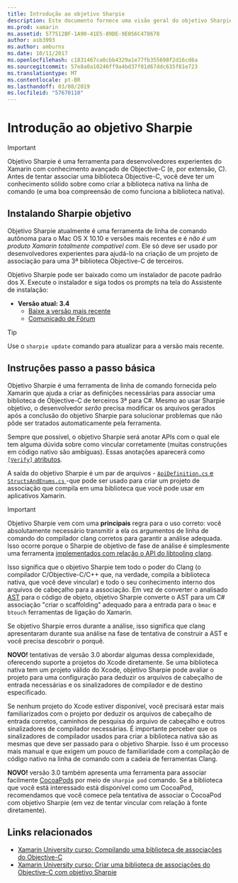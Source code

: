 ```yaml
---
title: Introdução ao objetivo Sharpie
description: Este documento fornece uma visão geral do objetivo Sharpie, a ferramenta usada para automatizar a criação de C# associações a código Objective-C.
ms.prod: xamarin
ms.assetid: 577512BF-1A90-41E5-89DE-9E056C478678
author: asb3993
ms.author: amburns
ms.date: 10/11/2017
ms.openlocfilehash: c1831467ca0cbb4329a1e77fb355698f2d16cd6a
ms.sourcegitcommit: 57e8a0a10246ff9a4bd37f01d67ddc635f81e723
ms.translationtype: MT
ms.contentlocale: pt-BR
ms.lasthandoff: 03/08/2019
ms.locfileid: "57670110"
---
```

# <a name="getting-started-with-objective-sharpie"></a>Introdução ao objetivo Sharpie

> [!IMPORTANT]
> Objetivo Sharpie é uma ferramenta para desenvolvedores experientes do Xamarin com conhecimento avançado de Objective-C (e, por extensão, C). Antes de tentar associar uma biblioteca Objective-C, você deve ter um conhecimento sólido sobre como criar a biblioteca nativa na linha de comando (e uma boa compreensão de como funciona a biblioteca nativa).

<a name="installing" />

## <a name="installing-objective-sharpie"></a>Instalando Sharpie objetivo

Objetivo Sharpie atualmente é uma ferramenta de linha de comando autônoma para o Mac OS X 10.10 e versões mais recentes e é _não é um produto Xamarin totalmente compatível com_. Ele só deve ser usado por desenvolvedores experientes para ajudá-lo na criação de um projeto de associação para uma 3ª biblioteca Objective-C de terceiros.

Objetivo Sharpie pode ser baixado como um instalador de pacote padrão dos X.
Execute o instalador e siga todos os prompts na tela do Assistente de instalação:

- **Versão atual: 3.4**
  - [Baixe a versão mais recente](https://dl.xamarin.com/objective-sharpie/ObjectiveSharpie.pkg)
  - [Comunicado de Fórum](https://forums.xamarin.com/discussion/104800/objective-sharpie-3-4)

> [!TIP]
> Use o `sharpie update` comando para atualizar para a versão mais recente.

## <a name="basic-walkthrough"></a>Instruções passo a passo básica

Objetivo Sharpie é uma ferramenta de linha de comando fornecida pelo Xamarin que ajuda a criar as definições necessárias para associar uma biblioteca de Objective-C de terceiros 3ª para C#.
Mesmo ao usar Sharpie objetivo, o desenvolvedor *serão* precisa modificar os arquivos gerados após a conclusão do objetivo Sharpie para solucionar problemas que não pôde ser tratados automaticamente pela ferramenta.

Sempre que possível, o objetivo Sharpie será anotar APIs com o qual ele tem alguma dúvida sobre como vincular corretamente (muitas construções em código nativo são ambíguas).
Essas anotações aparecerá como [ `[Verify]` atributos](~/cross-platform/macios/binding/objective-sharpie/platform/verify.md).

A saída do objetivo Sharpie é um par de arquivos - [ `ApiDefinition.cs` e `StructsAndEnums.cs` ](~/cross-platform/macios/binding/objective-sharpie/platform/apidefinitions-structsandenums.md) -que pode ser usado para criar um projeto de associação que compila em uma biblioteca que você pode usar em aplicativos Xamarin.

> [!IMPORTANT]
> Objetivo Sharpie vem com uma **principais** regra para o uso correto: você absolutamente necessário transmitir a ela os argumentos de linha de comando do compilador clang corretos para garantir a análise adequada. Isso ocorre porque o Sharpie de objetivo de fase de análise é simplesmente uma ferramenta [implementados com relação o API do libtooling clang](http://clang.llvm.org/docs/LibTooling.html).

Isso significa que o objetivo Sharpie tem todo o poder do Clang (o compilador C/Objective-C/C++ que, na verdade, compila a biblioteca nativa, que você deve vincular) e todo o seu conhecimento interno dos arquivos de cabeçalho para a associação.
Em vez de converter o analisado [AST](https://en.wikipedia.org/wiki/Abstract_syntax_tree) para o código de objeto, objetivo Sharpie converte o AST para um C# associação "criar o scaffolding" adequado para a entrada para o `bmac` e `btouch` ferramentas de ligação do Xamarin.

Se objetivo Sharpie erros durante a análise, isso significa que clang apresentaram durante sua análise na fase de tentativa de construir a AST e você precisa descobrir o porquê.

**NOVO!** tentativas de versão 3.0 abordar algumas dessa complexidade, oferecendo suporte a projetos do Xcode diretamente. Se uma biblioteca nativa tem um projeto válido do Xcode, objetivo Sharpie pode avaliar o projeto para uma configuração para deduzir os arquivos de cabeçalho de entrada necessárias e os sinalizadores de compilador e de destino especificado.

Se nenhum projeto do Xcode estiver disponível, você precisará estar mais familiarizados com o projeto por deduzir os arquivos de cabeçalho de entrada corretos, caminhos de pesquisa do arquivo de cabeçalho e outros sinalizadores de compilador necessárias. É importante perceber que os sinalizadores de compilador usados para criar a biblioteca nativa são as mesmas que deve ser passado para o objetivo Sharpie. Isso é um processo mais manual e que exigem um pouco de familiaridade com a compilação de código nativo na linha de comando com a cadeia de ferramentas Clang.

**NOVO!** versão 3.0 também apresenta uma ferramenta para associar facilmente [CocoaPods](https://cocoapods.org) por meio de `sharpie pod` comando.
Se a biblioteca que você está interessado está disponível como um CocoaPod, recomendamos que você comece pela tentativa de associar o CocoaPod com objetivo Sharpie (em vez de tentar vincular com relação à fonte diretamente).

## <a name="related-links"></a>Links relacionados

- [Xamarin University curso: Compilando uma biblioteca de associações do Objective-C](https://university.xamarin.com/classes/track/all#building-an-objective-c-bindings-library)
- [Xamarin University curso: Criar uma biblioteca de associações do Objective-C com objetivo Sharpie](https://university.xamarin.com/classes/track/all#build-an-objective-c-bindings-library-with-objective-sharpie)